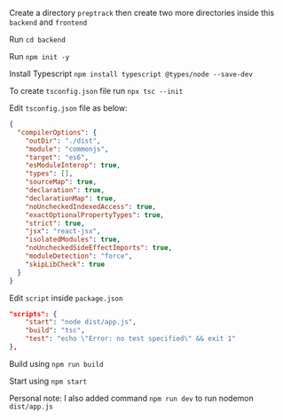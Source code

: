 Create a directory `preptrack` then create two more directories inside this `backend` and `frontend`

Run `cd backend`

Run `npm init -y`

Install Typescript `npm install typescript @types/node --save-dev`

To create `tsconfig.json` file run `npx tsc --init`

Edit `tsconfig.json` file as below:

```json
{
  "compilerOptions": {
    "outDir": "./dist",
    "module": "commonjs",
    "target": "es6",
    "esModuleInterop": true,
    "types": [],
    "sourceMap": true,
    "declaration": true,
    "declarationMap": true,
    "noUncheckedIndexedAccess": true,
    "exactOptionalPropertyTypes": true,
    "strict": true,
    "jsx": "react-jsx",
    "isolatedModules": true,
    "noUncheckedSideEffectImports": true,
    "moduleDetection": "force",
    "skipLibCheck": true
  }
}
```

Edit `script` inside `package.json`

```json
"scripts": {
    "start": "node dist/app.js",
    "build": "tsc",
    "test": "echo \"Error: no test specified\" && exit 1"
},
```

Build using `npm run build`

Start using `npm start`

Personal note: I also added command `npm run dev` to run nodemon `dist/app.js`